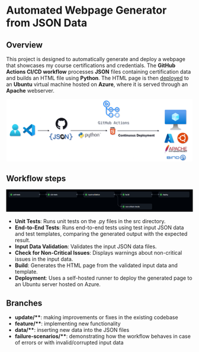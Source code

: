 # Automated Webpage Generator from JSON Data

## Overview

This project is designed to automatically generate and deploy a webpage that showcases my course certifications and credentials. The **GitHub Actions CI/CD workflow** processes **JSON** files containing certification data and builds an HTML file using **Python**. The HTML page is then [deployed](https://nyjanos.com/skills.html) to an **Ubuntu** virtual machine hosted on **Azure**, where it is served through an **Apache** webserver.

![Pipeline diagram](images/pipeline_diagram.png)


## Workflow steps

![Workflow overview](images/workflow_overview.png)

- **Unit Tests**: Runs unit tests on the .py files in the src directory.
- **End-to-End Tests**: Runs end-to-end tests using test input JSON data and test templates, comparing the generated output with the expected result.
- **Input Data Validation**: Validates the input JSON data files.
- **Check for Non-Critical Issues**: Displays warnings about non-critical issues in the input data.
- **Build**: Generates the HTML page from the validated input data and template.
- **Deployment**: Uses a self-hosted runner to deploy the generated page to an Ubuntu server hosted on Azure.

## Branches
- **update/\*\***: making improvements or fixes in the existing codebase
- **feature/\*\***: implementing new functionality
- **data/\*\***: inserting new data into the JSON files
- **failure-scenarios/\*\***: demonstrating how the workflow behaves in case of errors or with invalid/corrupted input data
